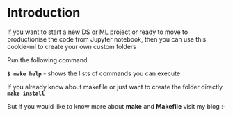 # Introduction

If you want to start a new DS or ML project or ready to move to productionise the code from Jupyter notebook, then you can use this cookie-ml to create your own custom folders

Run the following command

**`$ make help`**  - shows the lists of commands you can execute

If you already know about makefile or just want to create the folder directly
**`make install`**



But if you would like to know more about **make** and **Makefile** visit my blog :-






